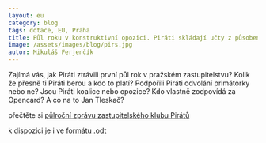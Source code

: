 ```yaml
---
layout: eu
category: blog
tags: dotace, EU, Praha
title: Půl roku v konstruktivní opozici. Piráti skládají učty z působení v zastupitelstvu
image: /assets/images/blog/pirs.jpg
autor: Mikuláš Ferjenčík
---
```


Zajímá vás, jak Piráti ztrávili první půl rok v pražském zastupitelstvu? Kolik že přesně ti Piráti berou a kdo to platí? Podpořili Piráti odvolání primátorky nebo ne? Jsou Piráti koalice nebo opozice? Kdo vlastně zodpovídá za Opencard? A co na to Jan Tleskač?

přečtěte si [půlroční zprávu zastupitelského klubu Pirátů](/assets/static/pulrocni-zprava-piratu-v-zhmp.pdf)

k dispozici je i ve [formátu .odt](/assets/static/pulrocni-zprava-piratu-v-zhmp.odt)

